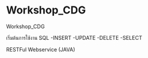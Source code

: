 # Workshop_CDG
Workshop_CDG

เริ่มต้นการใช้งาน SQL
  -INSERT
  -UPDATE
  -DELETE
  -SELECT 
 
RESTFul Webservice (JAVA)
